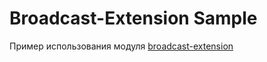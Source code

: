 # Broadcast-Extension Sample

Пример использования модуля [broadcast-extension](../../broadcast-extension/lib-broadcast-extension/)